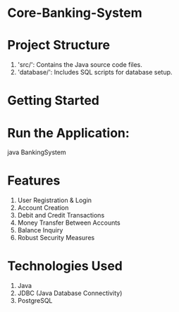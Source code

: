 # Core-Banking-System


# Project Structure
1. 'src/': Contains the Java source code files.
2. 'database/': Includes SQL scripts for database setup.
# Getting Started
  # Run the Application:
  java BankingSystem
# Features
1. User Registration & Login
2. Account Creation
3. Debit and Credit Transactions
4. Money Transfer Between Accounts
5. Balance Inquiry
6. Robust Security Measures

# Technologies Used
   
1. Java
2. JDBC (Java Database Connectivity)
3. PostgreSQL
